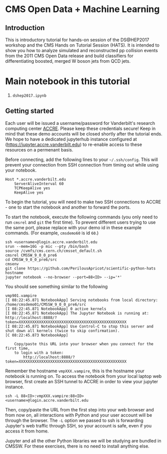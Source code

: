 # CMS Open Data + Machine Learning

## Introduction

This is introductory tutorial for hands-on session of the DS@HEP2017 workshop and the CMS Hands on Tutorial Session (HATS). It is intended to show you how to analyze simulated and reconstructed pp collision events from the 2011 CMS Open Data release and build classifiers for differentiating boosted, merged W boson jets from QCD jets.

# Main notebook in this tutorial

 1. `dshep2017.ipynb`

## Getting started

Each user will be issued a username/password for Vanderbilt's research computing center [ACCRE](http://www.accre.vanderbilt.edu). Please keep these credentials secure! Keep in mind that these demo accounts will be closed shortly after the tutorial ends. We hope to have a dedicated jupyterhub instance configured at (https://jupyter.accre.vanderbilt.edu) to re-enable access to these resources on a permenant basis.

Before connecting, add the following lines to your `~/.ssh/config`. This will prevent your connection from SSH connection from timing out while using your notebook.

    Host *.accre.vanderbilt.edu
        ServerAliveInterval 60
        TCPKeepAlive yes
        KeepAlive yes

To begin the tutorial, you will need to make two SSH connections to ACCRE - one to start the notebook and another to forward the ports.

To start the notebook, execute the following commands (you only need to run `cmsrel` and `git` the first time).  To prevent different users trying to use the same port, please replace <ID> with your demo id in these example commands. (For example, `cmsdemo60` is id `60`.)
    
    ssh <username>@login.accre.vanderbilt.edu
    srun --mem=16G -p mic --pty /bin/bash
    source /cvmfs/cms.cern.ch/cmsset_default.sh
    cmsrel CMSSW_9_0_0_pre6
    cd CMSSW_9_0_0_pre6/src
    cmsenv
    git clone https://github.com/PerilousApricot/scientific-python-hats
    hostname
    jupyter notebook --no-browser --port=88<ID> --ip='*'
    
You should see something similar to the following

    vmp901.vampire
    [I 08:22:45.871 NotebookApp] Serving notebooks from local directory: /home/cmsdemo01/CMSSW_9_0_0_pre6/src
    [I 08:22:45.871 NotebookApp] 0 active kernels 
    [I 08:22:45.871 NotebookApp] The Jupyter Notebook is running at: http://localhost:8888/?token=XXXXXXXXXXXXXXXXXXXXXXXXXXXXXXXXXXXXXXXXXXXXXXXX
    [I 08:22:45.871 NotebookApp] Use Control-C to stop this server and shut down all kernels (twice to skip confirmation).
    [C 08:22:45.873 NotebookApp] 
        
        Copy/paste this URL into your browser when you connect for the first time,
        to login with a token:
            http://localhost:8888/?token=XXXXXXXXXXXXXXXXXXXXXXXXXXXXXXXXXXXXXXXXXXXXXXXX

Remember the hostname `vmpXXX.vampire`, this is the hostname your notebook is running on. To access the notebook from your local laptop web browser, first create an SSH tunnel to ACCRE in order to view your jupyter instance.

    ssh -L 88<ID>:vmpXXX.vampire:88<ID> <username>@login.accre.vanderbilt.edu
 
Then, copy/paste the URL from the first step into your web browser and from now on, all interactions with Python and your user account will be through the browser. The `-L` option we passed to ssh is forwarding Jupyter's web traffic through SSH, so your account is safe, even if you access it from home.

Jupyter and all the other Python libraries we will be studying are bundled in CMSSW. For these exercises, there is no need to install anything else.
